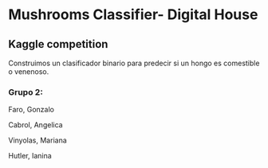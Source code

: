 # Mushrooms Classifier- Digital House  

## Kaggle competition

Construimos un clasificador binario para predecir si un hongo es comestible o venenoso.  
  
  
### Grupo 2:

Faro, Gonzalo  

Cabrol, Angelica  


Vinyolas, Mariana  


Hutler, Ianina  

